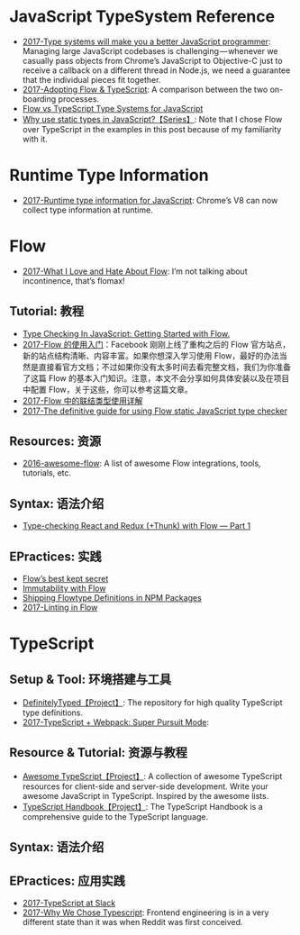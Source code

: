 
# JavaScript TypeSystem Reference

- [2017-Type systems will make you a better JavaScript programmer](http://jaredforsyth.com/type-systems-js-dev/#/5): Managing large JavaScript codebases is challenging — whenever we casually pass objects from Chrome’s JavaScript to Objective-C just to receive a callback on a different thread in Node.js, we need a guarantee that the individual pieces fit together.
- [2017-Adopting Flow & TypeScript](http://thejameskyle.com/adopting-flow-and-typescript.html): A comparison between the two on-boarding processes.
- [Flow vs TypeScript Type Systems for JavaScript](http://djcordhose.github.io/flow-vs-typescript/flow-typescript-2.html#/)
- [Why use static types in JavaScript?【Series】](https://medium.com/@preethikasireddy/why-use-static-types-in-javascript-part-1-8382da1e0adb): Note that I chose Flow over TypeScript in the examples in this post because of my familiarity with it.

# Runtime Type Information

- [2017-Runtime type information for JavaScript](https://parg.co/bB5): Chrome’s V8 can now collect type information at runtime.

# Flow

- [2017-What I Love and Hate About Flow](https://parg.co/bBP): I’m not talking about incontinence, that’s flomax!

## Tutorial: 教程
- [Type Checking In JavaScript: Getting Started with Flow.](https://hackernoon.com/type-checking-in-javascript-getting-started-with-flow-8532c11aceb3?utm_source=tuicool&utm_medium=referral)
- [2017-Flow 的使用入门](https://zhuanlan.zhihu.com/p/26204569)：Facebook 刚刚上线了重构之后的 Flow 官方站点，新的站点结构清晰、内容丰富。如果你想深入学习使用 Flow，最好的办法当然是直接看官方文档；不过如果你没有太多时间去看完整文档，我们为你准备了这篇 Flow 的基本入门知识。注意，本文不会分享如何具体安装以及在项目中配置 Flow，关于这些，你可以参考这篇文章。
- [2017-Flow 中的联结类型使用详解](https://zhuanlan.zhihu.com/p/26401539)
- [2017-The definitive guide for using Flow static JavaScript type checker](https://parg.co/b27)

## Resources: 资源
- [2016-awesome-flow](https://github.com/dustinspecker/awesome-flow): A list of awesome Flow integrations, tools, tutorials, etc.

## Syntax: 语法介绍
- [Type-checking React and Redux (+Thunk) with Flow — Part 1](https://blog.callstack.io/type-checking-react-and-redux-thunk-with-flow-part-1-ad12de935c36#.i4tr67qtz)

## EPractices: 实践
- [Flow’s best kept secret](https://medium.com/@forbeslindesay/covariance-and-contravariance-c3b43d805611#.1jh1c2s36)
- [Immutability with Flow](https://medium.com/@gcanti/immutability-with-flow-faa050a1aef4#.66vxtew0s)
- [Shipping Flowtype Definitions in NPM Packages](https://medium.com/@ryyppy/shipping-flowtype-definitions-in-npm-packages-c987917efb65#.3d39c4xr4)
- [2017-Linting in Flow](https://parg.co/b2x)

# TypeScript

## Setup & Tool: 环境搭建与工具

- [DefinitelyTyped【Project】](https://github.com/DefinitelyTyped/DefinitelyTyped): The repository for high quality TypeScript type definitions.
- [2017-TypeScript + Webpack: Super Pursuit Mode](https://medium.com/webpack/typescript-webpack-super-pursuit-mode-83cc568dea79): 

## Resource & Tutorial: 资源与教程

- [Awesome TypeScript【Project】](https://github.com/dzharii/awesome-typescript): A collection of awesome TypeScript resources for client-side and server-side development. Write your awesome JavaScript in TypeScript. Inspired by the awesome lists.
- [TypeScript Handbook【Project】](https://github.com/Microsoft/TypeScript-Handbook): The TypeScript Handbook is a comprehensive guide to the TypeScript language.

## Syntax: 语法介绍

## EPractices: 应用实践

- [2017-TypeScript at Slack](https://slack.engineering/typescript-at-slack-a81307fa288d)
- [2017-Why We Chose Typescript](https://redditblog.com/2017/06/30/why-we-chose-typescript/): Frontend engineering is in a very different state than it was when Reddit was first conceived.


